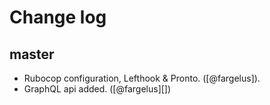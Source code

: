 # Change log

## master
- Rubocop configuration, Lefthook & Pronto. ([@fargelus]).
- GraphQL api added. ([@fargelus][])